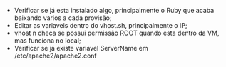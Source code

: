 - Verificar se já esta instalado algo, principalmente o Ruby que acaba baixando varios a cada provisão;
- Editar as variaveis dentro do vhost.sh, principalmente o IP;
- vhost n checa se possui permissão ROOT quando esta dentro da VM, mas funciona no local;
- Verificar se já existe variavel ServerName em /etc/apache2/apache2.conf
